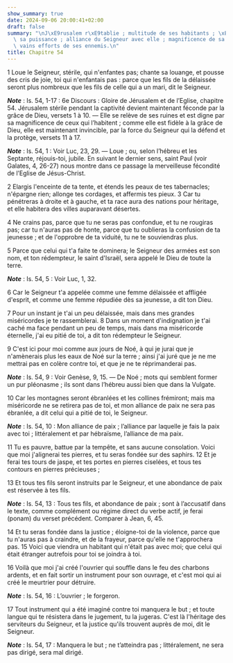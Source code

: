 ```yaml
---
show_summary: true
date: 2024-09-06 20:00:41+02:00
draft: false
summary: "\nJ\xE9rusalem r\xE9tablie ; multitude de ses habitants ; \xE9tendue de\
  \ sa puissance ; alliance du Seigneur avec elle ; magnificence de sa structure ;\
  \ vains efforts de ses ennemis.\n"
title: Chapitre 54
---
```





1 Loue le Seigneur, stérile, qui n'enfantes pas; chante sa louange, et pousse des cris de joie, toi qui n'enfantais pas : parce que les fils de la délaissée seront plus nombreux que les fils de celle qui a un mari, dit le Seigneur.

***Note*** :  Is. 54, 1-17 : 6e Discours : Gloire de Jérusalem et de l’Eglise, chapitre 54. Jérusalem stérile pendant la captivité devient maintenant féconde par la grâce de Dieu, versets 1 à 10. ― Elle se relève de ses ruines et est digne par sa magnificence de ceux qui l’habitent ; comme elle est fidèle à la grâce de Dieu, elle est maintenant invincible, par la force du Seigneur qui la défend et la protège, versets 11 à 17.

***Note*** :  Is. 54, 1 : Voir Luc, 23, 29. ― Loue ; ou, selon l’hébreu et les Septante, réjouis-toi, jubile. En suivant le dernier sens, saint Paul (voir Galates, 4, 26-27) nous montre dans ce passage la merveilleuse fécondité de l’Eglise de Jésus-Christ.


2 Elargis l'enceinte de ta tente, et étends les peaux de tes tabernacles; n'épargne rien; allonge tes cordages, et affermis tes pieux. 3 Car tu pénétreras à droite et à gauche, et ta race aura des nations pour héritage, et elle habitera des villes auparavant désertes.


4 Ne crains pas, parce que tu ne seras pas confondue, et tu ne rougiras pas; car tu n'auras pas de honte, parce que tu oublieras la confusion de ta jeunesse ; et de l'opprobre de ta viduité, tu ne te souviendras plus.


5 Parce que celui qui t'a faite te dominera; le Seigneur des armées est son nom, et ton rédempteur, le saint d'Israël, sera appelé le Dieu de toute la terre.

***Note*** :  Is. 54, 5 : Voir Luc, 1, 32.


6 Car le Seigneur t'a appelée comme une femme délaissée et affligée d'esprit, et comme une femme répudiée dès sa jeunesse, a dit ton Dieu.


7 Pour un instant je t'ai un peu délaissée, mais dans mes grandes miséricordes je te rassemblerai. 8 Dans un moment d'indignation je t'ai caché ma face pendant un peu de temps, mais dans ma miséricorde éternelle, j'ai eu pitié de toi, a dit ton rédempteur le Seigneur.


9 C'est ici pour moi comme aux jours de Noé, à qui je jurai que je n'amènerais plus les eaux de Noé sur la terre ; ainsi j'ai juré que je ne me mettrai pas en colère contre toi, et que je ne te réprimanderai pas.

***Note*** :  Is. 54, 9 : Voir Genèse, 9, 15. ― De Noé ; mots qui semblent former un pur pléonasme ; ils sont dans l’hébreu aussi bien que dans la Vulgate.


10 Car les montagnes seront ébranlées et les collines frémiront; mais ma miséricorde ne se retirera pas de toi, et mon alliance de paix ne sera pas ébranlée, a dit celui qui a pitié de toi, le Seigneur.

***Note*** :  Is. 54, 10 : Mon alliance de paix ; l’alliance par laquelle je fais la paix avec toi ; littéralement et par hébraïsme, l’alliance de ma paix.


11 Tu es pauvre, battue par la tempête, et sans aucune consolation. Voici que moi j'alignerai tes pierres, et tu seras fondée sur des saphirs. 12 Et je ferai tes tours de jaspe, et tes portes en pierres ciselées, et tous tes contours en pierres précieuses ;


13 Et tous tes fils seront instruits par le Seigneur, et une abondance de paix est réservée à tes fils.

***Note*** :  Is. 54, 13 : Tous tes fils, et abondance de paix ; sont à l’accusatif dans le texte, comme complément ou régime direct du verbe actif, je ferai (ponam) du verset précédent. Comparer à Jean, 6, 45.

14 Et tu seras fondée dans la justice ; éloigne-toi de la violence, parce que tu n'auras pas à craindre, et de la frayeur, parce qu'elle ne t'approchera pas. 15 Voici que viendra un habitant qui n'était pas avec moi; que celui qui était étranger autrefois pour toi se joindra à toi.


16 Voilà que moi j'ai créé l'ouvrier qui souffle dans le feu des charbons ardents, et en fait sortir un instrument pour son ouvrage, et c'est moi qui ai créé le meurtrier pour détruire.

***Note*** :  Is. 54, 16 : L’ouvrier ; le forgeron.

17 Tout instrument qui a été imaginé contre toi manquera le but ; et toute langue qui te résistera dans le jugement, tu la jugeras. C'est là l'héritage des serviteurs du Seigneur, et la justice qu'ils trouvent auprès de moi, dit le Seigneur.

***Note*** :  Is. 54, 17 : Manquera le but ; ne t’atteindra pas ; littéralement, ne sera pas dirigé, sera mal dirigé.

